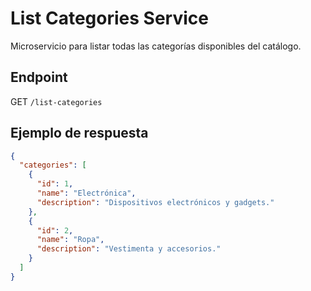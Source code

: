 # List Categories Service

Microservicio para listar todas las categorías disponibles del catálogo.

## Endpoint
GET `/list-categories`

## Ejemplo de respuesta
```json
{
  "categories": [
    {
      "id": 1,
      "name": "Electrónica",
      "description": "Dispositivos electrónicos y gadgets."
    },
    {
      "id": 2,
      "name": "Ropa",
      "description": "Vestimenta y accesorios."
    }
  ]
}
